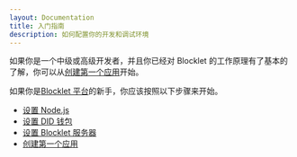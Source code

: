 ```yaml
---
layout: Documentation
title: 入门指南
description: 如何配置你的开发和调试环境
---
```


如果你是一个中级或高级开发者，并且你已经对 Blocklet 的工作原理有了基本的了解，你可以从[创建第一个应用](/quick-start/create-blocklet)开始。

如果你是[Blocklet 平台](/conceptual/overview)的新手，你应该按照以下步骤来开始。

- [设置 Node.js](/quick-start/nodejs)
- [设置 DID 钱包](/quick-start/did-wallet)
- [设置 Blocklet 服务器](/quick-start/blocklet-server)
- [创建第一个应用](/quick-start/create-blocklet)

